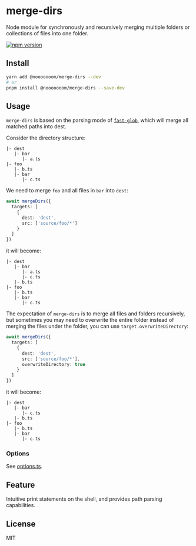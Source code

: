 # merge-dirs

Node module for synchronously and recursively merging multiple folders or collections of files into one folder.

[![npm version](https://badge.fury.io/js/@nooooooom%2Fmerge-dirs.svg)](https://badge.fury.io/js/@nooooooom%2Fmerge-dirs)

## Install

```sh
yarn add @nooooooom/merge-dirs --dev
# or
pnpm install @nooooooom/merge-dirs --save-dev
```

## Usage

`merge-dirs` is based on the parsing mode of [`fast-glob`](https://github.com/mrmlnc/fast-glob), which will merge all matched paths into dest.

Consider the directory structure:

```
|- dest
   |- bar
      |- a.ts
|- foo
   |- b.ts
   |- bar
      |- c.ts
```

We need to merge `foo` and all files in `bar` into `dest`:

```ts
await mergeDirs({
  targets: [
    {
      dest: 'dest',
      src: ['source/foo/*']
    }
  ]
})
```

it will become:

```
|- dest
   |- bar
      |- a.ts
      |- c.ts
   |- b.ts
|- foo
   |- b.ts
   |- bar
      |- c.ts
```

The expectation of `merge-dirs` is to merge all files and folders recursively, but sometimes you may need to overwrite the entire folder instead of merging the files under the folder, you can use `target.overwriteDirectory`:

```ts
await mergeDirs({
  targets: [
    {
      dest: 'dest',
      src: ['source/foo/*'],
      overwriteDirectory: true
    }
  ]
})
```

it will become:

```
|- dest
   |- bar
      |- c.ts
   |- b.ts
|- foo
   |- b.ts
   |- bar
      |- c.ts
```

### Options

See [options.ts](https://github.com/nooooooom/merge-dirs/blob/main/src/options.ts#L56).

## Feature

Intuitive print statements on the shell, and provides path parsing capabilities.

## License

MIT
